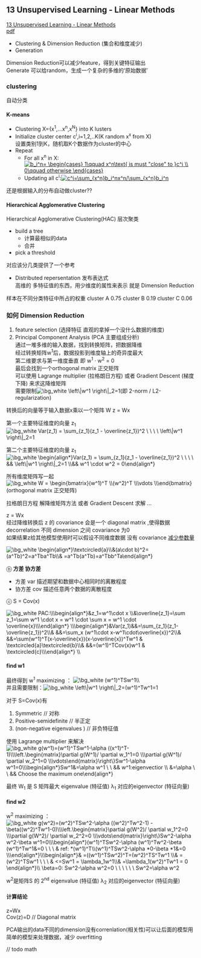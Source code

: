 ## 13 Unsupervised Learning - Linear Methods
[13 Unsupervised Learning - Linear Methods](https://www.youtube.com/watch?v=iwh5o_M4BNU&list=PLJV_el3uVTsPy9oCRY30oBPNLCo89yu49&index=22)  
[pdf](http://speech.ee.ntu.edu.tw/~tlkagk/courses/ML_2016/Lecture/Structured%20Linear.pdf)

- Clustering & Dimension Reduction (集合和维度减少)  
- Generation

Dimension Reduction可以减少feature，得到关键特征输出  
Generate 可以给random，生成一个复杂的多维的‘原始数据’

### clustering
自动分类
#### K-means
- Clustering X={x<sup>1</sup>,...x<sup>n</sup>,x<sup>N</sup>} into K lusters
- Initialize cluster center c<sup>i</sup>,i=1,2,..K(K random x<sup>x</sup> from X)  
  设置类别1到K，随机取K个数据作为cluster的中心
- Repeat
  - For all x<sup>n</sup> in X: <a href="https://www.codecogs.com/eqnedit.php?latex=\bg_white&space;b_i^n=&space;\begin{cases}&space;1\qquad&space;x^n\text{&space;is&space;must&space;&quot;close&quot;&space;to&space;}c^i&space;\\&space;0\qquad&space;otherwise&space;\end{cases}" target="_blank"><img src="https://latex.codecogs.com/gif.latex?\bg_white&space;b_i^n=&space;\begin{cases}&space;1\qquad&space;x^n\text{&space;is&space;must&space;&quot;close&quot;&space;to&space;}c^i&space;\\&space;0\qquad&space;otherwise&space;\end{cases}" title="b_i^n= \begin{cases} 1\qquad x^n\text{ is must &quot;close&quot; to }c^i \\ 0\qquad otherwise \end{cases}" /></a>
  - Updating all c<sup>i</sup>:<a href="https://www.codecogs.com/eqnedit.php?latex=\bg_white&space;c^i=\sum_{x^n}b_i^nx^n/\sum_{x^n}b_i^n" target="_blank"><img src="https://latex.codecogs.com/gif.latex?\bg_white&space;c^i=\sum_{x^n}b_i^nx^n/\sum_{x^n}b_i^n" title="c^i=\sum_{x^n}b_i^nx^n/\sum_{x^n}b_i^n" /></a>

还是根据输入的分布自动做cluster??

#### Hierarchical Agglomerative Clustering
Hierarchical Agglomerative Clustering(HAC) 层次聚类
- build a tree
  - 计算最相似的data
  - 合并
- pick a threshold

对应该分几类提供了一个参考

- Distributed repersentation 发布表达式  
  高维的 多特征值的东西，用少维度的属性来表示 就是 Dimension Reduction

样本在不同分类特征中所占的权重
cluster A 0.75
cluster B 0.19
cluster C 0.06

### 如何 Dimension Reduction
1. feature selection (选择特征 直观的拿掉一个没什么数据的维度)
2. Principal Component Analysis (PCA 主要组成分析)  
   通过一堆多维的输入数据，找到转换矩阵，把数据降维  
   经过转换矩阵w<sup>1</sup>后，数据投影到维度轴上的奇异度最大  
   第二维要求与第一维度垂直 即 w<sup>1</sup> &middot; w<sup>2</sup> = 0  
   最后会找到一个orthogonal matrix 正交矩阵  
   可以使用 Lagrange multiplier (拉格朗日方程) 或者 Gradient Descent (梯度下降) 来求这降维矩阵  
   需要限制<img src="https://latex.codecogs.com/gif.image?\dpi{110}&space;\bg_white&space;\left\|w^1&space;\right\|_2=1" title="\bg_white \left\|w^1 \right\|_2=1" />(即 2-norm / L2-regularization)

转换后的向量等于输入数据x乘以一个矩阵 W z = Wx

第一个主要特征维度的向量 z<sub>1</sub>  
<img src="https://latex.codecogs.com/gif.image?\dpi{110}&space;\bg_white&space;Var(z_1)&space;=&space;\sum_{z_1}(z_1&space;-&space;\overline{z_1})^2&space;\&space;\&space;\&space;\&space;\left\|w^1&space;\right\|_2=1" title="\bg_white Var(z_1) = \sum_{z_1}(z_1 - \overline{z_1})^2 \ \ \ \ \left\|w^1 \right\|_2=1" />


第二个主要特征维度的向量 z<sub>1</sub>  
<img src="https://latex.codecogs.com/gif.image?\dpi{110}&space;\bg_white&space;\begin{align*}Var(z_1)&space;=&space;\sum_{z_1}(z_1&space;-&space;\overline{z_1})^2&space;\&space;\&space;\&space;\&space;&&&space;\left\|w^1&space;\right\|_2=1&space;\\&&&space;w^1&space;\cdot&space;w^2&space;=&space;0\end{align*}&space;" title="\bg_white \begin{align*}Var(z_1) = \sum_{z_1}(z_1 - \overline{z_1})^2 \ \ \ \ && \left\|w^1 \right\|_2=1 \\&& w^1 \cdot w^2 = 0\end{align*} " />

所有维度矩阵写一起  
<img src="https://latex.codecogs.com/gif.image?\dpi{110}&space;\bg_white&space;W&space;=&space;\begin{bmatrix}(w^1)^T&space;\\(w^2)^T&space;\\\vdots&space;\\\end{bmatrix}" title="\bg_white W = \begin{bmatrix}(w^1)^T \\(w^2)^T \\\vdots \\\end{bmatrix}" /> (orthogonal matrix 正交矩阵)


拉格朗日方程 解降维矩阵方法 或者 Gradient Descent 求解  ...

z = Wx  
经过降维转换后 z 的 covariance 会是一个 diagonal matrix ,使得数据decorrelation 不同 dimension 之间 covariance 为0  
如果结果z给其他模型使用时可以假设不同维度数据 没有 covariance <u>减少参数量</u>


<img src="https://latex.codecogs.com/gif.image?\dpi{110}&space;\bg_white&space;\begin{align*}\textcircled{a}\\&(a\cdot&space;b)^2=(a^Tb)^2=a^Tba^Tb\\&&space;=a^Tb(a^Tb)=a^Tbb^Ta\end{align*}" title="\bg_white \begin{align*}\textcircled{a}\\&(a\cdot b)^2=(a^Tb)^2=a^Tba^Tb\\& =a^Tb(a^Tb)=a^Tbb^Ta\end{align*}" />

ⓑ 
**方差 协方差**
- 方差 var 描述期望和数据中心相同时的离散程度
- 协方差 cov 描述任意两个数据的离散程度

ⓒ S = Cov(x)

<img src="https://latex.codecogs.com/gif.image?\dpi{110}&space;\bg_white&space;PAC:\\\begin{align*}&z_1=w^1\cdot&space;x&space;\\&\overline{z_1}=\sum&space;z_1=\sum&space;w^1&space;\cdot&space;x&space;=&space;w^1&space;\cdot&space;\sum&space;x&space;=&space;w^1&space;\cdot&space;\overline{x}\\\end{align*}&space;\\\begin{align*}&Var(z_1)&&=\sum_{z_1}(z_1-\overline{z_1})^2\\&&space;&&=\sum_x&space;(w^1\cdot&space;x-w^1\cdot\overline{x})^2\\&&space;&&=\sum(w^1)^T(x-\overline{x})(x-\overline{x})^Tw^1&space;&&space;\textcircled{a}\textcircled{b}\\&&space;&&=(w^1)^TCov(x)w^1&space;&&space;\textcircled{c}\\\end{align*}&space;\\" title="\bg_white PAC:\\\begin{align*}&z_1=w^1\cdot x \\&\overline{z_1}=\sum z_1=\sum w^1 \cdot x = w^1 \cdot \sum x = w^1 \cdot \overline{x}\\\end{align*} \\\begin{align*}&Var(z_1)&&=\sum_{z_1}(z_1-\overline{z_1})^2\\& &&=\sum_x (w^1\cdot x-w^1\cdot\overline{x})^2\\& &&=\sum(w^1)^T(x-\overline{x})(x-\overline{x})^Tw^1 & \textcircled{a}\textcircled{b}\\& &&=(w^1)^TCov(x)w^1 & \textcircled{c}\\\end{align*} \\" />  

#### find w1
最终得到 w<sup>1</sup> maximizing ： 
<img src="https://latex.codecogs.com/gif.image?\dpi{110}&space;\bg_white&space;(w^1)^TSw^1\\&space;" title="\bg_white (w^1)^TSw^1\\ " />  
并且需要限制：<img src="https://latex.codecogs.com/gif.image?\dpi{110}&space;\bg_white&space;\left\|w^1&space;\right\|_2=(w^1)^Tw^1=1" title="\bg_white \left\|w^1 \right\|_2=(w^1)^Tw^1=1" />

对于 S=Cov(x)有
1. Symmetric // 对称
2. Positive-semidefinite // 半正定
3. (non-negative eigenvalues ) // 非负特征值


使用 Lagrange multiplier 来解决  
<img src="https://latex.codecogs.com/gif.image?\dpi{110}&space;\bg_white&space;g(w^1)=(w^1)^TSw^1-\alpha&space;((x^1)^T-1)\\\left.\begin{matrix}\partial&space;g(W^1)/&space;\partial&space;w_1^1=0&space;\\\partial&space;g(W^1)/&space;\partial&space;w_2^1=0&space;\\\vdots\end{matrix}\right\}Sw^1-\alpha&space;w^1=0\\\begin{align*}Sw^1&=\alpha&space;w^1&space;\&space;\&space;&&&space;w^1:eigenvectior&space;\\&space;&=\alpha&space;\&space;\&space;&&&space;Choose&space;the&space;maximum&space;one\end{align*}&space;" title="\bg_white g(w^1)=(w^1)^TSw^1-\alpha ((x^1)^T-1)\\\left.\begin{matrix}\partial g(W^1)/ \partial w_1^1=0 \\\partial g(W^1)/ \partial w_2^1=0 \\\vdots\end{matrix}\right\}Sw^1-\alpha w^1=0\\\begin{align*}Sw^1&=\alpha w^1 \ \ && w^1:eigenvectior \\ &=\alpha \ \ && Choose the maximum one\end{align*} " />


最终 W<sub>1</sub> 是 S 矩阵最大 eigenvalue (特征值) &lambda;<sub>1</sub> 对应的eigenvector (特征向量)

#### find w2

w<sup>2</sup> maximizing ： 
<img src="https://latex.codecogs.com/gif.image?\dpi{110}&space;\bg_white&space;g(w^2)=(w^2)^TSw^2-\alpha&space;((w^2)^Tw^2-1)&space;-&space;\beta((w^2)^Tw^1-0)\\\left.\begin{matrix}\partial&space;g(W^2)/&space;\partial&space;w_1^2=0&space;\\\partial&space;g(W^2)/&space;\partial&space;w_2^2=0&space;\\\vdots\end{matrix}\right\}Sw^2-\alpha&space;w^2-\beta&space;w^1=0\\\begin{align*}(w^1)^TSw^2-\alpha&space;(w^1)^Tw^2-\beta&space;(w^1)^Tw^1&=0&space;\&space;\&space;\&space;&&space;ref:&space;*(w^1)^T\\(w^1)^TSw^2-\alpha&space;*0-\beta&space;*1&=0&space;\\\end{align*}\\\begin{align*}&&space;=((w^1)^TSw^2)^T=(w^2)^TS^Tw^1&space;\\&&space;=(w^2)^TSw^1&space;\&space;\&space;\&space;&&space;<=Sw^1&space;=&space;\lambda_1w^1\\&&space;=\lambda_1(w^2)^Tw^1&space;=&space;0&space;\end{align*}\\&space;\beta=0:&space;Sw^2-\alpha&space;w^2=0&space;\&space;\&space;\&space;\&space;\&space;\&space;Sw^2=\alpha&space;w^2&space;" title="\bg_white g(w^2)=(w^2)^TSw^2-\alpha ((w^2)^Tw^2-1) - \beta((w^2)^Tw^1-0)\\\left.\begin{matrix}\partial g(W^2)/ \partial w_1^2=0 \\\partial g(W^2)/ \partial w_2^2=0 \\\vdots\end{matrix}\right\}Sw^2-\alpha w^2-\beta w^1=0\\\begin{align*}(w^1)^TSw^2-\alpha (w^1)^Tw^2-\beta (w^1)^Tw^1&=0 \ \ \ & ref: *(w^1)^T\\(w^1)^TSw^2-\alpha *0-\beta *1&=0 \\\end{align*}\\\begin{align*}& =((w^1)^TSw^2)^T=(w^2)^TS^Tw^1 \\& =(w^2)^TSw^1 \ \ \ & <=Sw^1 = \lambda_1w^1\\& =\lambda_1(w^2)^Tw^1 = 0 \end{align*}\\ \beta=0: Sw^2-\alpha w^2=0 \ \ \ \ \ \ Sw^2=\alpha w^2 " />

w<sup>2</sup>是矩阵S 的 2<sup>nd</sup> eigenvalue (特征值) &lambda;<sub>2</sub> 对应的eigenvector (特征向量)

#### 计算结论
z=Wx  
Cov(z)=D // Diagonal matrix

PCA输出的data不同的dimension没有correnlation(相关性)可以让后面的模型用简单的模型来处理数据，减少 overfitting

// todo math

